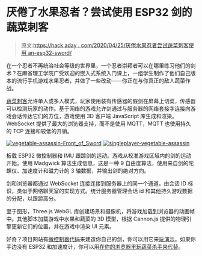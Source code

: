 # 厌倦了水果忍者？尝试使用 ESP32 剑的蔬菜刺客

> 原文:[https://hack aday . com/2020/04/25/厌倦水果忍者尝试蔬菜刺客使用 an-esp32-sword/](https://hackaday.com/2020/04/25/tired-of-fruit-ninja-try-vegetable-assassin-using-an-esp32-sword/)

在一个忍者不再统治社会等级的世界里，一个忍者崇拜者可以在哪里练习他们的剑术？在麻省理工学院广受欢迎的嵌入式系统入门课上，一组学生制作了他们自己版本的流行手机游戏水果忍者，并做了一些改动——你正在与你真正的敌人蔬菜作战。

[蔬菜刺客](http://vegetableassass.in/documentation/)允许单人或多人模式，玩家使用装有传感器的假剑在屏幕上切菜，传感器可以检测玩家的动作。基于网络的游戏允许剑通过与服务器的网络套接字连接向游戏会话传达它们的方位，游戏使用 3D 客户端 JavaScript 库生成和渲染。WebSocket 提供了最大的浏览器支持，而不是使用 MQTT，MQTT 也使用持久的 TCP 连接和较低的开销。

 [![vegetable-assassin-Front_of_Sword](../Images/b30210a1fb3ad379001a3e45dce50d29.png "vegetable-assassin-Front_of_Sword")](https://hackaday.com/2020/04/25/tired-of-fruit-ninja-try-vegetable-assassin-using-an-esp32-sword/vegetable-assassin-front_of_sword-2/)  [![singleplayer-vegetable-assassin](../Images/36bb077286d5350c114139a2c7290aed.png "singleplayer-vegetable-assassin")](https://hackaday.com/2020/04/25/tired-of-fruit-ninja-try-vegetable-assassin-using-an-esp32-sword/singleplayer-vegetable-assassin/) 

板载 ESP32 微控制器和 IMU 跟踪剑的运动。游戏从校准游戏区域内的剑的运动开始。使用 Madgwick 算法生成信息，这是一种 9 自由度算法，使用来自剑的陀螺仪、加速度计和磁力计的 3 轴数据，并输出剑的绝对方向。

剑和浏览器都通过 WebSocket 连接连接到服务器上的同一个通道，由会话 ID 标识，类似于网络聊天室的实现方式。统计服务器管理会话 id 和其他持久游戏数据的分配，以跟踪高分。

至于图形，Three.js WebGL 库创建场景和摄像机，将游戏加载到浏览器的动画帧中。其他脚本加载游戏中水果和蔬菜的 3D 模型，根据 Cannon.js 提供的物理引擎更新它们的位置，并在游戏中渲染 UI 元素。

好奇？项目网站有[微控制器代码](http://vegetableassass.in/microcontroller/)来建造你自己的剑，你可以用它来[玩演示](http://vegetableassass.in/#intro)。如果你手边没有 ESP32 和加速度计，你可以用[在你的浏览器里玩蔬菜杀手来代替](https://johnnybui.com/vegetable-assassin/)。